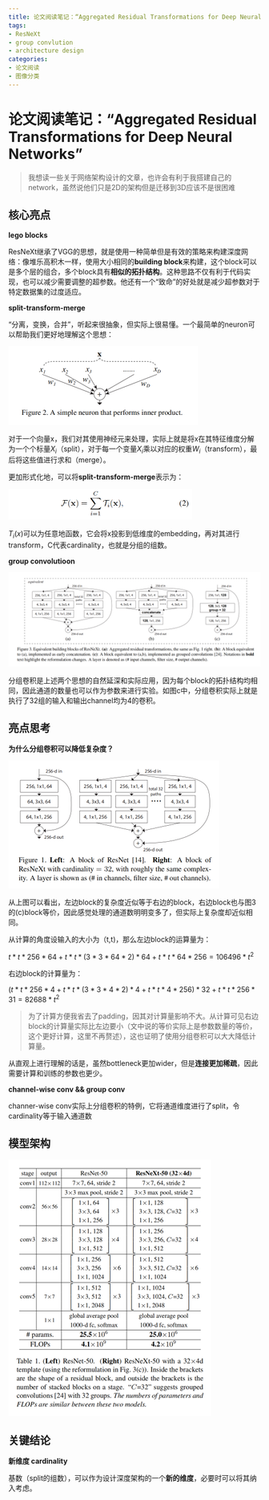 ```yaml
---
title: 论文阅读笔记：“Aggregated Residual Transformations for Deep Neural Networks”
tags: 
- ResNeXt
- group convlution
- architecture design
categories:
- 论文阅读
- 图像分类
---
```


# 论文阅读笔记：“Aggregated Residual Transformations for Deep Neural Networks”

> 我想读一些关于网络架构设计的文章，也许会有利于我搭建自己的network，虽然说他们只是2D的架构但是迁移到3D应该不是很困难

## 核心亮点

**lego blocks**

ResNeXt继承了VGG的思想，就是使用一种简单但是有效的策略来构建深度网络：像堆乐高积木一样，使用大小相同的**building block**来构建，这个block可以是多个层的组合，多个block具有**相似的拓扑结构**。这种思路不仅有利于代码实现，也可以减少需要调整的超参数。他还有一个“致命”的好处就是减少超参数对于特定数据集的过度适应。

**split-transform-merge**

“分离，变换，合并”，听起来很抽象，但实际上很易懂。一个最简单的neuron可以帮助我们更好地理解这个思想：

<img src="https://raw.githubusercontent.com/coelien/image-hosting/master/img/202205261408479.png" alt="image-20220526140833440" style="zoom:50%;" />

对于一个向量x，我们对其使用神经元来处理，实际上就是将x在其特征维度分解为一个个标量$X_i$（split），对于每一个变量$X_i$乘以对应的权重$W_i$（transform），最后将这些值进行求和（merge）。

更加形式化地，可以将**split-transform-merge**表示为：

<img src="https://raw.githubusercontent.com/coelien/image-hosting/master/img/202205271212985.png" alt="image-20220527121238964" style="zoom: 50%;" />

$T_i(x)$可以为任意地函数，它会将x投影到低维度的embedding，再对其进行transform，C代表cardinality，也就是分组的组数。

**group convolutioon**

<img src="https://raw.githubusercontent.com/coelien/image-hosting/master/img/202205271058333.png" alt="image-20220527105800241" style="zoom: 50%;" />

分组卷积是上述两个思想的自然延深和实际应用，因为每个block的拓扑结构均相同，因此通道的数量也可以作为参数来进行实验。如图c中，分组卷积实际上就是执行了32组的输入和输出channel均为4的卷积。

## 亮点思考

**为什么分组卷积可以降低复杂度？**

<img src="https://raw.githubusercontent.com/coelien/image-hosting/master/img/202205271103438.png" alt="image-20220527110332388" style="zoom:50%;" />

从上图可以看出，左边block的复杂度近似等于右边的block，右边block也与图3的(c)block等价，因此感觉处理的通道数明明变多了，但实际上复杂度却近似相同。

从计算的角度设输入的大小为（t,t)，那么左边block的运算量为：

$t*t*256*64+t*t*(3*3*64*2)*64+t*t*64*256=106496*t^2$

右边block的计算量为：

$(t*t*256*4+t*t*(3*3*4*2)*4+t*t*4*256)*32 + t*t*256*31=82688*t^2$

> 为了计算方便我省去了padding，因其对计算量影响不大。从计算可见右边block的计算量实际比左边要小（文中说的等价实际上是参数数量的等价，这个更好计算，这里不再赘述），这也证明了使用分组卷积可以大大降低计算量。

从直观上进行理解的话是，虽然bottleneck更加wider，但是**连接更加稀疏**，因此需要计算和训练的参数也更少。

**channel-wise conv && group conv**

channer-wise conv实际上分组卷积的特例，它将通道维度进行了split，令cardinality等于输入通道数

## 模型架构

<img src="https://raw.githubusercontent.com/coelien/image-hosting/master/img/202205271206070.png" alt="image-20220527120652015" style="zoom: 50%;" />

## 关键结论

**新维度 cardinality**

基数（split的组数），可以作为设计深度架构的一个**新的维度**，必要时可以将其纳入考虑。

